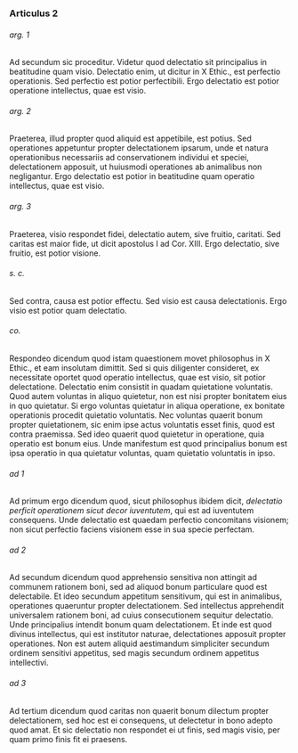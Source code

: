 ### Articulus 2

###### arg. 1
Ad secundum sic proceditur. Videtur quod delectatio sit principalius in beatitudine quam visio. Delectatio enim, ut dicitur in X Ethic., est perfectio operationis. Sed perfectio est potior perfectibili. Ergo delectatio est potior operatione intellectus, quae est visio.

###### arg. 2
Praeterea, illud propter quod aliquid est appetibile, est potius. Sed operationes appetuntur propter delectationem ipsarum, unde et natura operationibus necessariis ad conservationem individui et speciei, delectationem apposuit, ut huiusmodi operationes ab animalibus non negligantur. Ergo delectatio est potior in beatitudine quam operatio intellectus, quae est visio.

###### arg. 3
Praeterea, visio respondet fidei, delectatio autem, sive fruitio, caritati. Sed caritas est maior fide, ut dicit apostolus I ad Cor. XIII. Ergo delectatio, sive fruitio, est potior visione.

###### s. c.
Sed contra, causa est potior effectu. Sed visio est causa delectationis. Ergo visio est potior quam delectatio.

###### co.
Respondeo dicendum quod istam quaestionem movet philosophus in X Ethic., et eam insolutam dimittit. Sed si quis diligenter consideret, ex necessitate oportet quod operatio intellectus, quae est visio, sit potior delectatione. Delectatio enim consistit in quadam quietatione voluntatis. Quod autem voluntas in aliquo quietetur, non est nisi propter bonitatem eius in quo quietatur. Si ergo voluntas quietatur in aliqua operatione, ex bonitate operationis procedit quietatio voluntatis. Nec voluntas quaerit bonum propter quietationem, sic enim ipse actus voluntatis esset finis, quod est contra praemissa. Sed ideo quaerit quod quietetur in operatione, quia operatio est bonum eius. Unde manifestum est quod principalius bonum est ipsa operatio in qua quietatur voluntas, quam quietatio voluntatis in ipso.

###### ad 1
Ad primum ergo dicendum quod, sicut philosophus ibidem dicit, *delectatio perficit operationem sicut decor iuventutem*, qui est ad iuventutem consequens. Unde delectatio est quaedam perfectio concomitans visionem; non sicut perfectio faciens visionem esse in sua specie perfectam.

###### ad 2
Ad secundum dicendum quod apprehensio sensitiva non attingit ad communem rationem boni, sed ad aliquod bonum particulare quod est delectabile. Et ideo secundum appetitum sensitivum, qui est in animalibus, operationes quaeruntur propter delectationem. Sed intellectus apprehendit universalem rationem boni, ad cuius consecutionem sequitur delectatio. Unde principalius intendit bonum quam delectationem. Et inde est quod divinus intellectus, qui est institutor naturae, delectationes apposuit propter operationes. Non est autem aliquid aestimandum simpliciter secundum ordinem sensitivi appetitus, sed magis secundum ordinem appetitus intellectivi.

###### ad 3
Ad tertium dicendum quod caritas non quaerit bonum dilectum propter delectationem, sed hoc est ei consequens, ut delectetur in bono adepto quod amat. Et sic delectatio non respondet ei ut finis, sed magis visio, per quam primo finis fit ei praesens.

